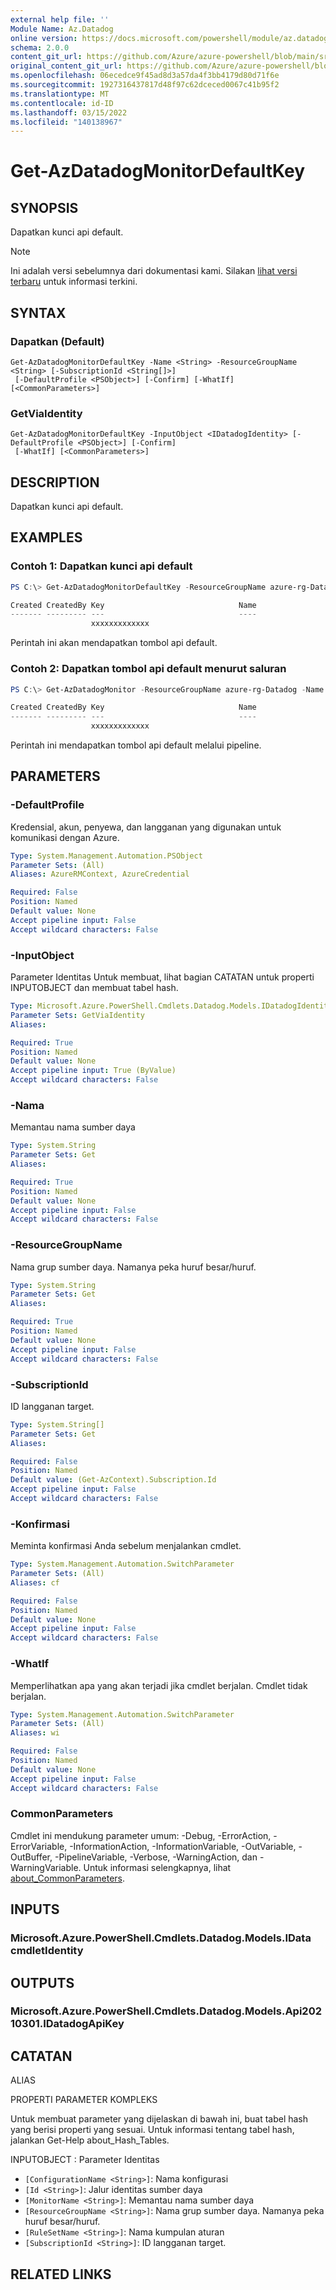 ```yaml
---
external help file: ''
Module Name: Az.Datadog
online version: https://docs.microsoft.com/powershell/module/az.datadog/get-azdatadogmonitordefaultkey
schema: 2.0.0
content_git_url: https://github.com/Azure/azure-powershell/blob/main/src/Datadog/help/Get-AzDatadogMonitorDefaultKey.md
original_content_git_url: https://github.com/Azure/azure-powershell/blob/main/src/Datadog/help/Get-AzDatadogMonitorDefaultKey.md
ms.openlocfilehash: 06ecedce9f45ad8d3a57da4f3bb4179d80d71f6e
ms.sourcegitcommit: 1927316437817d48f97c62dceced0067c41b95f2
ms.translationtype: MT
ms.contentlocale: id-ID
ms.lasthandoff: 03/15/2022
ms.locfileid: "140138967"
---
```

# Get-AzDatadogMonitorDefaultKey

## SYNOPSIS
Dapatkan kunci api default.

> [!NOTE]
>Ini adalah versi sebelumnya dari dokumentasi kami. Silakan [lihat versi terbaru](/powershell/module/az.datadog/get-azdatadogmonitordefaultkey) untuk informasi terkini.

## SYNTAX

### Dapatkan (Default)
```
Get-AzDatadogMonitorDefaultKey -Name <String> -ResourceGroupName <String> [-SubscriptionId <String[]>]
 [-DefaultProfile <PSObject>] [-Confirm] [-WhatIf] [<CommonParameters>]
```

### GetViaIdentity
```
Get-AzDatadogMonitorDefaultKey -InputObject <IDatadogIdentity> [-DefaultProfile <PSObject>] [-Confirm]
 [-WhatIf] [<CommonParameters>]
```

## DESCRIPTION
Dapatkan kunci api default.

## EXAMPLES

### Contoh 1: Dapatkan kunci api default
```powershell
PS C:\> Get-AzDatadogMonitorDefaultKey -ResourceGroupName azure-rg-Datadog -Name Datadog

Created CreatedBy Key                              Name
------- --------- ---                              ----
                  xxxxxxxxxxxxx
```

Perintah ini akan mendapatkan tombol api default.

### Contoh 2: Dapatkan tombol api default menurut saluran
```powershell
PS C:\> Get-AzDatadogMonitor -ResourceGroupName azure-rg-Datadog -Name Datadog | Get-AzDatadogMonitorDefaultKey

Created CreatedBy Key                              Name
------- --------- ---                              ----
                  xxxxxxxxxxxxx
```

Perintah ini mendapatkan tombol api default melalui pipeline.

## PARAMETERS

### -DefaultProfile
Kredensial, akun, penyewa, dan langganan yang digunakan untuk komunikasi dengan Azure.

```yaml
Type: System.Management.Automation.PSObject
Parameter Sets: (All)
Aliases: AzureRMContext, AzureCredential

Required: False
Position: Named
Default value: None
Accept pipeline input: False
Accept wildcard characters: False
```

### -InputObject
Parameter Identitas Untuk membuat, lihat bagian CATATAN untuk properti INPUTOBJECT dan membuat tabel hash.

```yaml
Type: Microsoft.Azure.PowerShell.Cmdlets.Datadog.Models.IDatadogIdentity
Parameter Sets: GetViaIdentity
Aliases:

Required: True
Position: Named
Default value: None
Accept pipeline input: True (ByValue)
Accept wildcard characters: False
```

### -Nama
Memantau nama sumber daya

```yaml
Type: System.String
Parameter Sets: Get
Aliases:

Required: True
Position: Named
Default value: None
Accept pipeline input: False
Accept wildcard characters: False
```

### -ResourceGroupName
Nama grup sumber daya.
Namanya peka huruf besar/huruf.

```yaml
Type: System.String
Parameter Sets: Get
Aliases:

Required: True
Position: Named
Default value: None
Accept pipeline input: False
Accept wildcard characters: False
```

### -SubscriptionId
ID langganan target.

```yaml
Type: System.String[]
Parameter Sets: Get
Aliases:

Required: False
Position: Named
Default value: (Get-AzContext).Subscription.Id
Accept pipeline input: False
Accept wildcard characters: False
```

### -Konfirmasi
Meminta konfirmasi Anda sebelum menjalankan cmdlet.

```yaml
Type: System.Management.Automation.SwitchParameter
Parameter Sets: (All)
Aliases: cf

Required: False
Position: Named
Default value: None
Accept pipeline input: False
Accept wildcard characters: False
```

### -WhatIf
Memperlihatkan apa yang akan terjadi jika cmdlet berjalan.
Cmdlet tidak berjalan.

```yaml
Type: System.Management.Automation.SwitchParameter
Parameter Sets: (All)
Aliases: wi

Required: False
Position: Named
Default value: None
Accept pipeline input: False
Accept wildcard characters: False
```

### CommonParameters
Cmdlet ini mendukung parameter umum: -Debug, -ErrorAction, -ErrorVariable, -InformationAction, -InformationVariable, -OutVariable, -OutBuffer, -PipelineVariable, -Verbose, -WarningAction, dan -WarningVariable. Untuk informasi selengkapnya, lihat [about_CommonParameters](http://go.microsoft.com/fwlink/?LinkID=113216).

## INPUTS

### Microsoft.Azure.PowerShell.Cmdlets.Datadog.Models.IData cmdletIdentity

## OUTPUTS

### Microsoft.Azure.PowerShell.Cmdlets.Datadog.Models.Api20210301.IDatadogApiKey

## CATATAN

ALIAS

PROPERTI PARAMETER KOMPLEKS

Untuk membuat parameter yang dijelaskan di bawah ini, buat tabel hash yang berisi properti yang sesuai. Untuk informasi tentang tabel hash, jalankan Get-Help about_Hash_Tables.


INPUTOBJECT <IDatadogIdentity>: Parameter Identitas
  - `[ConfigurationName <String>]`: Nama konfigurasi
  - `[Id <String>]`: Jalur identitas sumber daya
  - `[MonitorName <String>]`: Memantau nama sumber daya
  - `[ResourceGroupName <String>]`: Nama grup sumber daya. Namanya peka huruf besar/huruf.
  - `[RuleSetName <String>]`: Nama kumpulan aturan
  - `[SubscriptionId <String>]`: ID langganan target.

## RELATED LINKS

